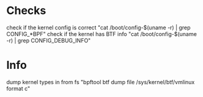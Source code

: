 # Checks
check if the kernel config is correct
"cat /boot/config-$(uname -r) | grep CONFIG_*BPF"
check if the kernel has BTF info
"cat /boot/config-$(uname -r) | grep CONFIG_DEBUG_INFO"

# Info
dump kernel types in from fs
"bpftool btf dump file /sys/kernel/btf/vmlinux format c"

